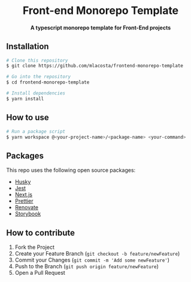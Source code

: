 <h1 align="center">
  <br>
  Front-end Monorepo Template
  <br>
</h1>

<h4 align="center">A typescript monorepo template for Front-End projects</h4>

## Installation

```bash
# Clone this repository
$ git clone https://github.com/mlacosta/frontend-monorepo-template

# Go into the repository
$ cd frontend-monorepo-template

# Install dependencies
$ yarn install
```

## How to use

```bash
# Run a package script
$ yarn workspace @<your-project-name>/<package-name> <your-command>
```

## Packages

This repo uses the following open source packages:

- [Husky](typicode.github.io/husky)
- [Jest](https://jestjs.io/)
- [Next.js](https://nextjs.org)
- [Prettier](https://www.npmjs.com/package/prettier)
- [Renovate](https://github.com/renovatebot)
- [Storybook](https://storybook.js.org/)

## How to contribute

1. Fork the Project
2. Create your Feature Branch (`git checkout -b feature/newFeature`)
3. Commit your Changes (`git commit -m 'Add some newFeature'`)
4. Push to the Branch (`git push origin feature/newFeature`)
5. Open a Pull Request
